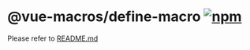 # @vue-macros/define-macro [![npm](https://img.shields.io/npm/v/@vue-macros/define-macro.svg)](https://npmjs.com/package/@vue-macros/define-macro)

Please refer to [README.md](https://github.com/sxzz/unplugin-vue-macros#readme)
